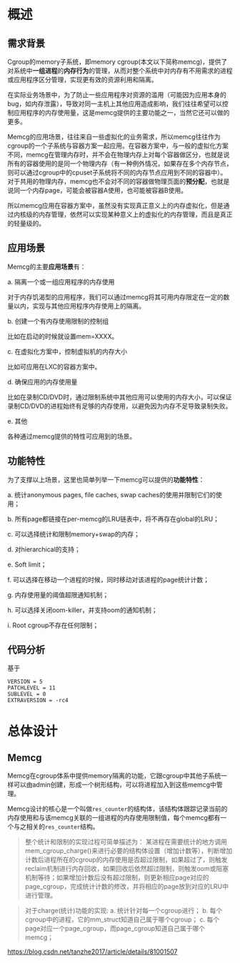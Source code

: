 
# 概述

## 需求背景

Cgroup的memory子系统，即memory cgroup(本文以下简称memcg)，提供了对系统中**一组进程**的**内存行为**的管理，从而对整个系统中对内存有不用需求的进程或应用程序区分管理，实现更有效的资源利用和隔离。

在实际业务场景中，为了防止一些应用程序对资源的滥用（可能因为应用本身的bug，如内存泄露），导致对同一主机上其他应用造成影响，我们往往希望可以控制应用程序的内存使用量，这是memcg提供的主要功能之一，当然它还可以做的更多。

Memcg的应用场景，往往来自一些虚拟化的业务需求，所以memcg往往作为cgroup的一个子系统与容器方案一起应用。在容器方案中，与一般的虚拟化方案不同，memcg在管理内存时，并不会在物理内存上对每个容器做区分，也就是说所有的容器使用的是同一个物理内存（有一种例外情况，如果存在多个内存节点，则可以通过cgroup中的cpuset子系统将不同的内存节点应用到不同的容器中）。对于共用的物理内存，memcg也不会对不同的容器做物理页面的**预分配**，也就是说同一个内存page，可能会被容器A使用，也可能被容器B使用。

所以memcg应用在容器方案中，虽然没有实现真正意义上的内存虚拟化，但是通过内核级的内存管理，依然可以实现某种意义上的虚拟化的内存管理，而且是真正的轻量级的。

## 应用场景

Memcg的主要**应用场景**有：

a. 隔离一个或一组应用程序的内存使用

对于内存饥渴型的应用程序，我们可以通过memcg将其可用内存限定在一定的数量以内，实现与其他应用程序内存使用上的隔离。

b. 创建一个有内存使用限制的控制组

比如在启动的时候就设置mem=XXXX。

c. 在虚拟化方案中，控制虚拟机的内存大小

比如可应用在LXC的容器方案中。

d. 确保应用的内存使用量

比如在录制CD/DVD时，通过限制系统中其他应用可以使用的内存大小，可以保证录制CD/DVD的进程始终有足够的内存使用，以避免因为内存不足导致录制失败。

e. 其他

各种通过memcg提供的特性可应用到的场景。

## 功能特性

为了支撑以上场景，这里也简单列举一下memcg可以提供的**功能特性**：

a. 统计anonymous pages, file caches, swap caches的使用并限制它们的使用；

b. 所有page都链接在per-memcg的LRU链表中，将不再存在global的LRU；

c. 可以选择统计和限制memory+swap的内存；

d. 对hierarchical的支持；

e. Soft limit；

f. 可以选择在移动一个进程的时候，同时移动对该进程的page统计计数；

g. 内存使用量的阈值超限通知机制；

h. 可以选择关闭oom-killer，并支持oom的通知机制；

i. Root cgroup不存在任何限制；

## 代码分析

基于

```
VERSION = 5
PATCHLEVEL = 11
SUBLEVEL = 0
EXTRAVERSION = -rc4
```

# 总体设计

## Memcg

Memcg在cgroup体系中提供memory隔离的功能，它跟cgroup中其他子系统一样可以由admin创建，形成一个树形结构，可以将进程加入到这些memcg中管理。

Memcg设计的核心是一个叫做`res_counter`的结构体，该结构体跟踪记录当前的内存使用和与该memcg关联的一组进程的内存使用限制值，每个memcg都有一个与之相关的`res_counter`结构。





> 整个统计和限制的实现过程可简单描述为：
>某进程在需要统计的地方调用mem_cgroup_charge()来进行必要的结构体设置（增加计数等），判断增加计数后进程所在的cgroup的内存使用是否超过限制，如果超过了，则触发reclaim机制进行内存回收，如果回收后依然超过限制，则触发oom或阻塞机制等待；如果增加计数后没有超过限制，则更新相应page对应的page_cgroup，完成统计计数的修改，并将相应的page放到对应的LRU中进行管理。


>对于charge(统计)功能的实现:
>a. 统计针对每一个cgroup进行；
>b. 每个cgroup中的进程，它的mm_struct知道自己属于哪个cgroup；
>c. 每个page对应一个page_cgroup，而page_cgroup知道自己属于哪个memcg；





https://blog.csdn.net/tanzhe2017/article/details/81001507